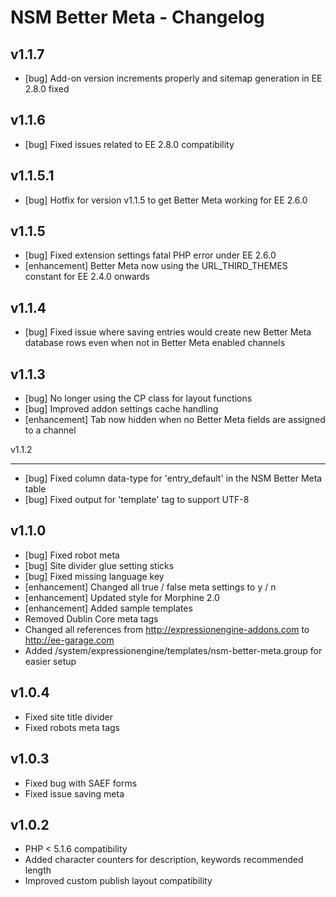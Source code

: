 NSM Better Meta - Changelog
===========================

v1.1.7
------

* [bug] Add-on version increments properly and sitemap generation in EE 2.8.0 fixed

v1.1.6
------

* [bug] Fixed issues related to EE 2.8.0 compatibility

v1.1.5.1
--------

* [bug] Hotfix for version v1.1.5 to get Better Meta working for EE 2.6.0

v1.1.5
------

* [bug] Fixed extension settings fatal PHP error under EE 2.6.0
* [enhancement] Better Meta now using the URL_THIRD_THEMES constant for EE 2.4.0 onwards

v1.1.4
------

* [bug] Fixed issue where saving entries would create new Better Meta database rows even when not in Better Meta enabled channels

v1.1.3
------

* [bug] No longer using the CP class for layout functions
* [bug] Improved addon settings cache handling
* [enhancement] Tab now hidden when no Better Meta fields are assigned to a channel

v1.1.2
______

* [bug] Fixed column data-type for 'entry_default' in the NSM Better Meta table
* [bug] Fixed output for 'template' tag to support UTF-8

v1.1.0
------

* [bug] Fixed robot meta
* [bug] Site divider glue setting sticks
* [bug] Fixed missing language key
* [enhancement] Changed all true / false meta settings to y / n
* [enhancement] Updated style for Morphine 2.0
* [enhancement] Added sample templates
* Removed Dublin Core meta tags
* Changed all references from http://expressionengine-addons.com to http://ee-garage.com
* Added /system/expressionengine/templates/nsm-better-meta.group for easier setup

v1.0.4
------

- Fixed site title divider
- Fixed robots meta tags

v1.0.3
------

* Fixed bug with SAEF forms
* Fixed issue saving meta

v1.0.2
------

* PHP < 5.1.6 compatibility
* Added character counters for description, keywords recommended length
* Improved custom publish layout compatibility

